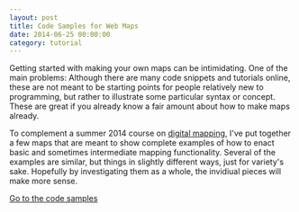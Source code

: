 ```yaml
--- 
layout: post 
title: Code Samples for Web Maps
date: 2014-06-25 00:00:00
category: tutorial
---
```


Getting started with making your own maps can be intimidating. One of the main problems: Although there are many code snippets and tutorials online, these are not meant to be starting points for people relatively new to programming, but rather to illustrate some particular syntax or concept. These are great if you already know a fair amount about how to make maps already.

To complement a summer 2014 course on [digital mapping](/courses/digital-mapping), I've put together a few maps that are meant to show complete examples of how to enact basic and sometimes intermediate mapping functionality. Several of the examples are similar, but things in slightly different ways, just for variety's sake. Hopefully by investigating them as a whole, the invidiual pieces will make more sense.

[Go to the code samples](/courses/digital-mapping/web)